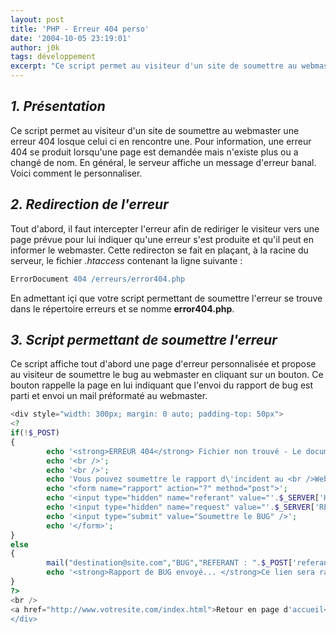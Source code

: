 ```yaml
---
layout: post
title: 'PHP - Erreur 404 perso'
date: '2004-10-05 23:19:01'
author: j0k
tags: développement
excerpt: "Ce script permet au visiteur d'un site de soumettre au webmaster une erreur 404 losque celui ci en rencontre une. Pour information, une erreur 404 se produit lorsqu'une page est demandée mais n'existe plus ou a changé de nom.  \nEn général, le serveur affiche un message d'erreur banal. Voici comment le personnaliser."
---
```


## _1. Présentation_

Ce script permet au visiteur d'un site de soumettre au webmaster une erreur 404 losque celui ci en rencontre une. Pour information, une erreur 404 se produit lorsqu'une page est demandée mais n'existe plus ou a changé de nom. En général, le serveur affiche un message d'erreur banal. Voici comment le personnaliser.

##  _2.  Redirection de l'erreur_

 Tout d'abord, il faut intercepter l'erreur afin de rediriger le visiteur vers une page prévue pour lui indiquer qu'une erreur s'est produite et qu'il peut en informer le webmaster. Cette redirecton se fait en plaçant, à la racine du serveur, le fichier _.htaccess_ contenant la ligne suivante :

```apache
ErrorDocument 404 /erreurs/error404.php
```

  En admettant içi que votre script permettant de soumettre l'erreur se trouve dans le répertoire erreurs et se nomme **error404.php**.

##  _3. Script permettant de soumettre l'erreur_

 Ce script affiche tout d'abord une page d'erreur personnalisée et propose au visiteur de soumettre le bug au webmaster en cliquant sur un bouton. Ce bouton rappelle la page en lui indiquant que l'envoi du rapport de bug est parti et envoi un mail préformaté au webmaster.

```php
<div style="width: 300px; margin: 0 auto; padding-top: 50px">
<?
if(!$_POST)
{
        echo '<strong>ERREUR 404</strong> Fichier non trouvé - Le document demandé n\'existe pas<br />';
        echo '<br />';
        echo '<br />';
        echo 'Vous pouvez soumettre le rapport d\'incident au <br />Webmaster en cliquant sur le bouton ci-dessous. Merci.<br />';
        echo '<form name="rapport" action="?" method="post">';
        echo '<input type="hidden" name="referant" value="'.$_SERVER['HTTP_REFERER'].'" />';
        echo '<input type="hidden" name="request" value="'.$_SERVER['REQUEST_URL'].'" />';
        echo '<input type="submit" value="Soumettre le BUG" />';
        echo '</form>';
}
else
{
        mail("destination@site.com","BUG","REFERANT : ".$_POST['referant']." URL DEMANDEE : ".$_POST['request']);
        echo '<strong>Rapport de BUG envoyé... </strong>Ce lien sera rapidement corrigé. Merci.';
}
?>
<br />
<a href="http://www.votresite.com/index.html">Retour en page d'accueil</a>
</div>
```
